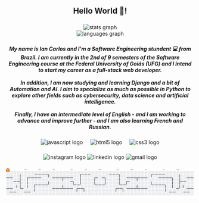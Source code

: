 <h2 align="center">Hello World 👋!</h2>

###

<div align="center">
  <img src="https://github-readme-stats.vercel.app/api?username=carlos-ian&hide_title=false&hide_rank=false&show_icons=true&include_all_commits=true&count_private=true&disable_animations=false&theme=dracula&locale=en&hide_border=false" height="150" alt="stats graph" /> <br>
  <img src="https://github-readme-stats.vercel.app/api/top-langs?username=carlos-ian&locale=en&hide_title=false&layout=compact&card_width=320&langs_count=5&theme=dracula&hide_border=false" height="141" alt="languages graph"  />
</div>

###

<h5 align="center">My name is Ian Carlos and I'm a Software Engineering stundent 💻 from Brazil. I am currently in the 2nd of 9 semesters of the Software Engineering course at the Federal University of Goiás (UFG) and I intend to start my career as a full-stack web developer. <br><br>In addition, I am now studying and learning Django and a bit of Automation and AI. I aim to specialize as much as possible in Python to explore other fields such as cybersecurity, data science and artificial intelligence. <br><br>Finally, I have an intermediate level of English - and I am working to advance and improve further - and I am also learning French and Russian.</h5>

###

<div align="center">
  <img src="https://cdn.jsdelivr.net/gh/devicons/devicon/icons/javascript/javascript-original.svg" height="30" alt="javascript logo"  />
  <img width="12" />
  <img src="https://cdn.jsdelivr.net/gh/devicons/devicon/icons/html5/html5-original.svg" height="30" alt="html5 logo"  />
  <img width="12" />
  <img src="https://cdn.jsdelivr.net/gh/devicons/devicon/icons/css3/css3-original.svg" height="30" alt="css3 logo"  />
</div>

###

<div align="center">
  <img src="https://img.shields.io/static/v1?message=Instagram&logo=instagram&label=&color=E4405F&logoColor=white&labelColor=&style=for-the-badge" height="35" alt="instagram logo"  />
  <img src="https://img.shields.io/static/v1?message=LinkedIn&logo=linkedin&label=&color=0077B5&logoColor=white&labelColor=&style=for-the-badge" height="35" alt="linkedin logo"  />
  <img src="https://img.shields.io/static/v1?message=Gmail&logo=gmail&label=&color=D14836&logoColor=white&labelColor=&style=for-the-badge" height="35" alt="gmail logo"  />
</div>

###

<picture>
  <source media="(prefers-color-scheme: dark)" srcset="https://raw.githubusercontent.com/carlos-ian/carlos-ian/output/pacman-contribution-graph-dark.svg">
  <source media="(prefers-color-scheme: light)" srcset="https://raw.githubusercontent.com/carlos-ian/carlos-ian/output/pacman-contribution-graph.svg">
  <img alt="pacman contribution graph" src="https://raw.githubusercontent.com/carlos-ian/carlos-ian/output/pacman-contribution-graph.svg">
</picture>

###
